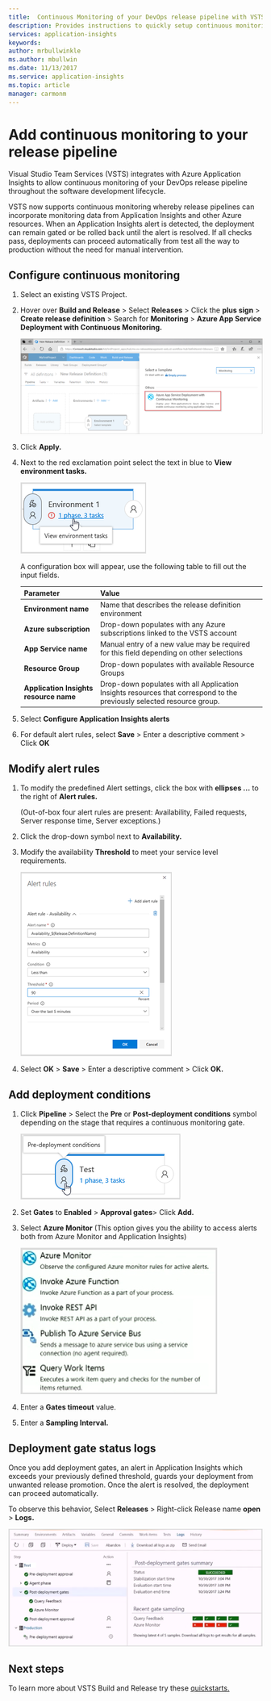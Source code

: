 ```yaml
---
title:  Continuous Monitoring of your DevOps release pipeline with VSTS and Azure Application Insights  | Microsoft Docs
description: Provides instructions to quickly setup continuous monitoring with Application Insights
services: application-insights
keywords:
author: mrbullwinkle
ms.author: mbullwin
ms.date: 11/13/2017
ms.service: application-insights
ms.topic: article
manager: carmonm
---
```


# Add continuous monitoring to your release pipeline

Visual Studio Team Services (VSTS) integrates with Azure Application Insights to allow continuous monitoring of your DevOps release pipeline throughout the software development lifecycle. 

VSTS now supports continuous monitoring whereby release pipelines can incorporate monitoring data from Application Insights and other Azure resources. When an Application Insights alert is detected, the deployment can remain gated or be rolled back until the alert is resolved. If all checks pass, deployments can proceed automatically from test all the way to production without the need for manual intervention. 

## Configure continuous monitoring

1. Select an existing VSTS Project.

2. Hover over **Build and Release** > Select **Releases** > Click the **plus sign** > **Create release definition** > Search for **Monitoring** > **Azure App Service Deployment with Continuous Monitoring.**

   ![New VSTS Release Definition](.\media\app-insights-continuous-monitoring\001.png)

3. Click **Apply.**

4. Next to the red exclamation point select the text in blue to **View environment tasks.**

   ![View environment tasks](.\media\app-insights-continuous-monitoring\002.png)

   A configuration box will appear, use the following table to fill out the input fields.

    | Parameter        | Value |
   | ------------- |:-----|
   | **Environment name**      | Name that describes the release definition environment |
   | **Azure subscription** | Drop-down populates with any Azure subscriptions linked to the VSTS account|
   | **App Service name** | Manual entry of a new value may be required for this field depending on other selections |
   | **Resource Group**    | Drop-down populates with available Resource Groups |
   | **Application Insights resource name** | Drop-down populates with all Application Insights resources that correspond to the previously selected resource group.

5. Select **Configure Application Insights alerts**

6. For default alert rules, select **Save** > Enter a descriptive comment > Click **OK**

## Modify alert rules

1. To modify the predefined Alert settings, click the box with **ellipses ...** to the right of **Alert rules.**

   (Out-of-box four alert rules are present: Availability, Failed requests, Server response time, Server exceptions.)

2. Click the drop-down symbol next to **Availability.**

3. Modify the availability **Threshold** to meet your service level requirements.

   ![Modify Alert](.\media\app-insights-continuous-monitoring\003.png)

4. Select **OK** > **Save** > Enter a descriptive comment > Click **OK.**

## Add deployment conditions

1. Click **Pipeline** > Select the **Pre** or **Post-deployment conditions** symbol depending on the stage that requires a continuous monitoring gate.

   ![Pre-Deployment Conditions](.\media\app-insights-continuous-monitoring\004.png)

2. Set **Gates** to  **Enabled** > **Approval gates**>  Click **Add.**

3. Select **Azure Monitor** (This option gives you the ability to access alerts both from Azure Monitor and Application Insights)

    ![Azure Monitor](.\media\app-insights-continuous-monitoring\005.png)

4. Enter a **Gates timeout** value.

5. Enter a **Sampling Interval.**

## Deployment gate status logs

Once you add deployment gates, an alert in Application Insights which exceeds your previously defined threshold, guards your deployment from unwanted release promotion. Once the alert is resolved, the deployment can proceed automatically.

To observe this behavior, Select **Releases** > Right-click Release name **open** > **Logs.**

![Logs](.\media\app-insights-continuous-monitoring\006.png)

## Next steps

To learn more about VSTS Build and Release try these [quickstarts.](https://docs.microsoft.com/vsts/build-release/)
